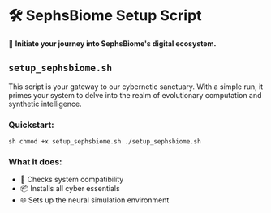 
# 🛠️ SephsBiome Setup Script

🚀 **Initiate your journey into SephsBiome's digital ecosystem.**

## `setup_sephsbiome.sh`
This script is your gateway to our cybernetic sanctuary. With a simple run, it primes your system to delve into the realm of evolutionary computation and synthetic intelligence.

### Quickstart:
`sh
chmod +x setup_sephsbiome.sh
./setup_sephsbiome.sh
`

### What it does:
- 📡 Checks system compatibility
- 📦 Installs all cyber essentials
- 🌐 Sets up the neural simulation environment
